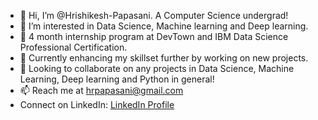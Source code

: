 - 👋 Hi, I’m @Hrishikesh-Papasani. A Computer Science undergrad!
- 👀 I’m interested in Data Science, Machine learning and Deep learning.
- 🏅 4 month internship program at DevTown and IBM Data Science Professional Certification.
- 🌱 Currently enhancing my skillset further by working on new projects.
- 💞️ Looking to collaborate on any projects in Data Science, Machine Learning, Deep learning and Python in general!
- 📫 Reach me at hrpapasani@gmail.com
- Connect on LinkedIn: [LinkedIn Profile](https://www.linkedin.com/in/hrishikesh-reddy-papasani-02110725a/)

<!---
Hrishikesh-Papasani/Hrishikesh-Papasani is a ✨ special ✨ repository because its `README.md` (this file) appears on your GitHub profile.
You can click the Preview link to take a look at your changes.
--->
